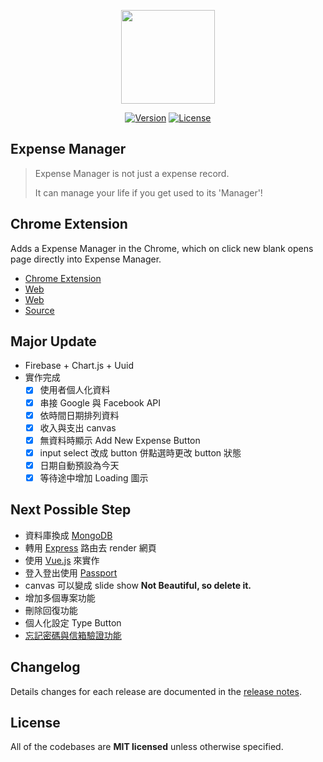 <p align="center"><a href="#" target="_blank"><img width="150" src="https://github.com/skyran1278/Expense-Manager/blob/firebase/icons/playstore/icon.png"></a></p>

<p align="center">
<!--   <a href="/"><img src="https://img.shields.io/github/downloads/skyran1278/20170324-Account/latest/total.svg" alt="Downloads"></a> -->
  <a href="#"><img src="https://img.shields.io/github/release/skyran1278/Expense-Manager.svg" alt="Version"></a>
  <a href="#"><img src="https://img.shields.io/github/license/skyran1278/Expense-Manager.svg" alt="License"></a>
</p>

## Expense Manager

> Expense Manager is not just a expense record.
>
> It can manage your life if you get used to its 'Manager'!

## Chrome Extension

Adds a Expense Manager in the Chrome, which on click new blank opens page directly into Expense Manager.

* [Chrome Extension](https://goo.gl/YPmDnM)
* [Web](http://expense-manager.azurewebsites.net/)
* [Web](https://skyran1278.github.io/Expense-Manager/)
* [Source](https://github.com/skyran1278/20170324_ExpenseManager/tree/firebase/docs)

## Major Update

- Firebase + Chart.js + Uuid
- 實作完成
  - [x] 使用者個人化資料
  - [x] 串接 Google 與 Facebook API
  - [x] 依時間日期排列資料
  - [x] 收入與支出 canvas
  - [x] 無資料時顯示 Add New Expense Button
  - [x] input select 改成 button 併點選時更改 button 狀態
  - [x] 日期自動預設為今天
  - [x] 等待途中增加 Loading 圖示

## Next Possible Step

- 資料庫換成 [MongoDB](https://www.mongodb.com/)
- 轉用 [Express](http://expressjs.com/zh-tw/) 路由去 render 網頁
- 使用 [Vue.js](https://cn.vuejs.org/v2/guide/) 來實作
- 登入登出使用 [Passport](http://passportjs.org/)
- canvas 可以變成 slide show **Not Beautiful, so delete it.**
- 增加多個專案功能
- 刪除回復功能
- 個人化設定 Type Button
- [忘記密碼與信箱驗證功能](https://firebase.google.com/docs/auth/web/manage-users#send_a_user_a_verification_email)

## Changelog

Details changes for each release are documented in the [release notes](https://github.com/skyran1278/20170324_ExpenseManager/releases).

## License

All of the codebases are **MIT licensed** unless otherwise specified.
